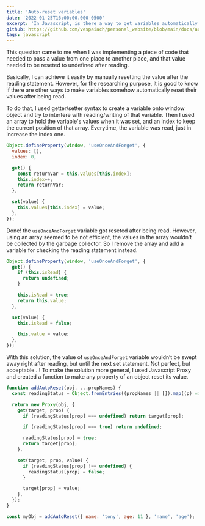 ```yaml
---
title: 'Auto-reset variables'
date: '2022-01-25T16:00:00.000-0500'
excerpt: 'In Javascript, is there a way to get variables automatically reseted to undefined value after being read once?'
github: https://github.com/vespaiach/personal_website/blob/main/docs/auto-reset-variables.md
tags: javascript
---
```


This question came to me when I was implementing a piece of code that needed to pass a value from one place to another place, and that value needed to be reseted to undefined after reading. 

Basically, I can achieve it easily by manually resetting the value after the reading statement. However, for the researching purpose, it is good to know if there are other ways to make variables somehow automatically reset their values after being read.

To do that, I used getter/setter syntax to create a variable onto window object and try to interfere with reading/writing of that variable. Then I used an array to hold the variable's values when it was set, and an index to keep the current position of that array. Everytime, the variable was read, just in increase the index one.

```javascript
Object.defineProperty(window, 'useOnceAndForget', {
  values: [],
  index: 0,

  get() {
    const returnVar = this.values[this.index];
    this.index++;
    return returnVar;
  },

  set(value) {
    this.values[this.index] = value;
  },
});
```

Done! the `useOnceAndForget` variable got reseted after being read. However, using an array seemed to be not efficient, the values in the array wouldn’t be collected by the garbage collector. So I remove the array and add a variable for checking the reading statement instead.

```javascript
Object.defineProperty(window, 'useOnceAndForget', {
  get() {
    if (this.isRead) {
      return undefined;
    }

    this.isRead = true;
    return this.value;
  },

  set(value) {
    this.isRead = false;

    this.value = value;
  },
});
```

With this solution, the value of `useOnceAndForget` variable wouldn’t be swept away right after reading, but until the next set statement. Not perfect, but acceptable...! To make the solution more general, I used Javascript Proxy and created a function to make any property of an object reset its value.

```javascript
function addAutoReset(obj, ...propNames) {
  const readingStatus = Object.fromEntries((propNames || []).map((p) => [p, false]));

  return new Proxy(obj, {
    get(target, prop) {
      if (readingStatus[prop] === undefined) return target[prop];

      if (readingStatus[prop] === true) return undefined;

      readingStatus[prop] = true;
      return target[prop];
    },

    set(target, prop, value) {
      if (readingStatus[prop] !== undefined) {
        readingStatus[prop] = false;
      }

      target[prop] = value;
    },
  });
}

const myObj = addAutoReset({ name: 'tony', age: 11 }, 'name', 'age');
```


